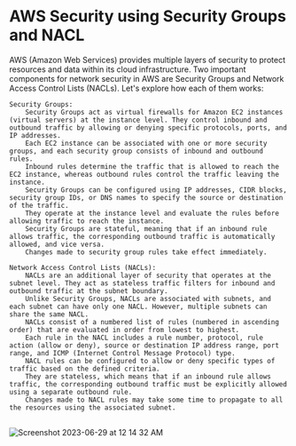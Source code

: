 # AWS Security using Security Groups and NACL 

AWS (Amazon Web Services) provides multiple layers of security to protect resources and data within its cloud infrastructure. Two important components for network security in AWS are Security Groups and Network Access Control Lists (NACLs). Let's explore how each of them works:

    Security Groups:
        Security Groups act as virtual firewalls for Amazon EC2 instances (virtual servers) at the instance level. They control inbound and outbound traffic by allowing or denying specific protocols, ports, and IP addresses.
        Each EC2 instance can be associated with one or more security groups, and each security group consists of inbound and outbound rules.
        Inbound rules determine the traffic that is allowed to reach the EC2 instance, whereas outbound rules control the traffic leaving the instance.
        Security Groups can be configured using IP addresses, CIDR blocks, security group IDs, or DNS names to specify the source or destination of the traffic.
        They operate at the instance level and evaluate the rules before allowing traffic to reach the instance.
        Security Groups are stateful, meaning that if an inbound rule allows traffic, the corresponding outbound traffic is automatically allowed, and vice versa.
        Changes made to security group rules take effect immediately.

    Network Access Control Lists (NACLs):
        NACLs are an additional layer of security that operates at the subnet level. They act as stateless traffic filters for inbound and outbound traffic at the subnet boundary.
        Unlike Security Groups, NACLs are associated with subnets, and each subnet can have only one NACL. However, multiple subnets can share the same NACL.
        NACLs consist of a numbered list of rules (numbered in ascending order) that are evaluated in order from lowest to highest.
        Each rule in the NACL includes a rule number, protocol, rule action (allow or deny), source or destination IP address range, port range, and ICMP (Internet Control Message Protocol) type.
        NACL rules can be configured to allow or deny specific types of traffic based on the defined criteria.
        They are stateless, which means that if an inbound rule allows traffic, the corresponding outbound traffic must be explicitly allowed using a separate outbound rule.
        Changes made to NACL rules may take some time to propagate to all the resources using the associated subnet.

##


![Screenshot 2023-06-29 at 12 14 32 AM](https://github.com/iam-veeramalla/aws-devops-zero-to-hero/assets/43399466/30bbc9e8-6502-438b-8adf-ece8b81edce9)

